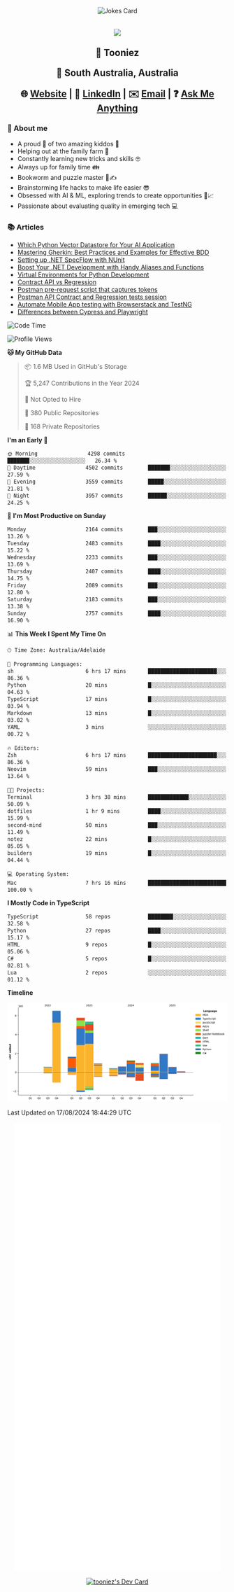 
<p align="center">
  <img src="https://readme-jokes.vercel.app/api" alt="Jokes Card">
  <!-- Replace the URL if you want to use a different joke API or update the existing endpoint -->
</p>

<h2 align="center">

![](https://quotes-github-readme.vercel.app/api?type=horizontal&theme=catppuccin_mocha)

🤖 Tooniez

📍 South Australia, Australia

 🌐 [Website](https://tooniez-land.vercel.app) | 💼 [LinkedIn](https://www.linkedin.com/in/tonyluu888) | ✉️ [Email](mailto:tooni22@proton.me) | ❓ [Ask Me Anything](https://github.com/tooniez/ama/issues/new)


</h2>

### 🌟 About me

- A proud 🤴 of two amazing kiddos 💛
- Helping out at the family farm 🥒
- Constantly learning new tricks and skills 🤓
- Always up for family time 👪
- Bookworm and puzzle master 📘✍️
- Brainstorming life hacks to make life easier 😎
- Obsessed with AI & ML, exploring trends to create opportunities 🤖📈
- Passionate about evaluating quality in emerging tech 💻


### 📚 Articles 
<!-- ### 💡 Blog posts -->

<!-- BLOG-POST-LIST:START -->
- [Which Python Vector Datastore for Your AI Application](https://tooniez-land.vercel.app/post/aiml-python-vectordb-comparison/)
- [Mastering Gherkin: Best Practices and Examples for Effective BDD](https://tooniez-land.vercel.app/post/qa-gherkin-principles/)
- [Setting up .NET SpecFlow with NUnit](https://tooniez-land.vercel.app/post/qa-specflow-template/)
- [Boost Your .NET Development with Handy Aliases and Functions](https://tooniez-land.vercel.app/post/dev-dotnet-init/)
- [Virtual Environments for Python Development](https://tooniez-land.vercel.app/post/dev-python-venv/)
- [Contract API vs Regression](https://tooniez-land.vercel.app/post/qa-api-contract-vs-regression/)
- [Postman pre-request script that captures tokens](https://tooniez-land.vercel.app/post/qa-api-postman-create-pre-script/)
- [Postman API Contract and Regression tests session](https://tooniez-land.vercel.app/post/qa-api-postman-megaport/)
- [Automate Mobile App testing with Browserstack and TestNG](https://tooniez-land.vercel.app/post/qa-testng-appium-browserstack/)
- [Differences between Cypress and Playwright](https://tooniez-land.vercel.app/post/qa-pw-vs-cy/)
<!-- BLOG-POST-LIST:END -->


<!--START_SECTION:waka-->
![Code Time](http://img.shields.io/badge/Code%20Time-368%20hrs%2046%20mins-blue)

![Profile Views](http://img.shields.io/badge/Profile%20Views-3-blue)

**🐱 My GitHub Data** 

> 📦 1.6 MB Used in GitHub's Storage 
 > 
> 🏆 5,247 Contributions in the Year 2024
 > 
> 🚫 Not Opted to Hire
 > 
> 📜 380 Public Repositories 
 > 
> 🔑 168 Private Repositories 
 > 
**I'm an Early 🐤** 

```text
🌞 Morning                4298 commits        ███████░░░░░░░░░░░░░░░░░░   26.34 % 
🌆 Daytime                4502 commits        ███████░░░░░░░░░░░░░░░░░░   27.59 % 
🌃 Evening                3559 commits        █████░░░░░░░░░░░░░░░░░░░░   21.81 % 
🌙 Night                  3957 commits        ██████░░░░░░░░░░░░░░░░░░░   24.25 % 
```
📅 **I'm Most Productive on Sunday** 

```text
Monday                   2164 commits        ███░░░░░░░░░░░░░░░░░░░░░░   13.26 % 
Tuesday                  2483 commits        ████░░░░░░░░░░░░░░░░░░░░░   15.22 % 
Wednesday                2233 commits        ███░░░░░░░░░░░░░░░░░░░░░░   13.69 % 
Thursday                 2407 commits        ████░░░░░░░░░░░░░░░░░░░░░   14.75 % 
Friday                   2089 commits        ███░░░░░░░░░░░░░░░░░░░░░░   12.80 % 
Saturday                 2183 commits        ███░░░░░░░░░░░░░░░░░░░░░░   13.38 % 
Sunday                   2757 commits        ████░░░░░░░░░░░░░░░░░░░░░   16.90 % 
```


📊 **This Week I Spent My Time On** 

```text
🕑︎ Time Zone: Australia/Adelaide

💬 Programming Languages: 
sh                       6 hrs 17 mins       ██████████████████████░░░   86.36 % 
Python                   20 mins             █░░░░░░░░░░░░░░░░░░░░░░░░   04.63 % 
TypeScript               17 mins             █░░░░░░░░░░░░░░░░░░░░░░░░   03.94 % 
Markdown                 13 mins             █░░░░░░░░░░░░░░░░░░░░░░░░   03.02 % 
YAML                     3 mins              ░░░░░░░░░░░░░░░░░░░░░░░░░   00.72 % 

🔥 Editors: 
Zsh                      6 hrs 17 mins       ██████████████████████░░░   86.36 % 
Neovim                   59 mins             ███░░░░░░░░░░░░░░░░░░░░░░   13.64 % 

🐱‍💻 Projects: 
Terminal                 3 hrs 38 mins       █████████████░░░░░░░░░░░░   50.09 % 
dotfiles                 1 hr 9 mins         ████░░░░░░░░░░░░░░░░░░░░░   15.99 % 
second-mind              50 mins             ███░░░░░░░░░░░░░░░░░░░░░░   11.49 % 
notez                    22 mins             █░░░░░░░░░░░░░░░░░░░░░░░░   05.05 % 
builders                 19 mins             █░░░░░░░░░░░░░░░░░░░░░░░░   04.44 % 

💻 Operating System: 
Mac                      7 hrs 16 mins       █████████████████████████   100.00 % 
```

**I Mostly Code in TypeScript** 

```text
TypeScript               58 repos            ████████░░░░░░░░░░░░░░░░░   32.58 % 
Python                   27 repos            ████░░░░░░░░░░░░░░░░░░░░░   15.17 % 
HTML                     9 repos             █░░░░░░░░░░░░░░░░░░░░░░░░   05.06 % 
C#                       5 repos             █░░░░░░░░░░░░░░░░░░░░░░░░   02.81 % 
Lua                      2 repos             ░░░░░░░░░░░░░░░░░░░░░░░░░   01.12 % 
```



**Timeline**

![Lines of Code chart](https://raw.githubusercontent.com/tooniez/tooniez/main/assets/bar_graph.png)


 Last Updated on 17/08/2024 18:44:29 UTC
<!--END_SECTION:waka-->

<p align="center">
  <img src="https://github.com/tooniez/tooniez/blob/main/github-metrics.svg" alt="Metrics">
  <!-- Replace example.com with the actual URL hosting the image file -->
</p>

<div align="center"> <!-- Alternatively, you can use <div> instead of <p> -->
  <a href="https://app.daily.dev/tooniez">
    <img src="https://api.daily.dev/devcards/d6a644cd193c433b82938cbb12d7a689.png?r=hk4" width="400" alt="tooniez's Dev Card">
    <!-- Replace the API URL with the actual URL generated by daily.dev -->
    <!-- Provide alternative text for the image -->
  </a>
</div>